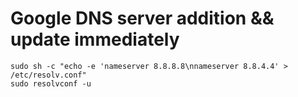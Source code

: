 # Google DNS server addition && update immediately

    sudo sh -c "echo -e 'nameserver 8.8.8.8\nnameserver 8.8.4.4' > /etc/resolv.conf"
    sudo resolvconf -u

